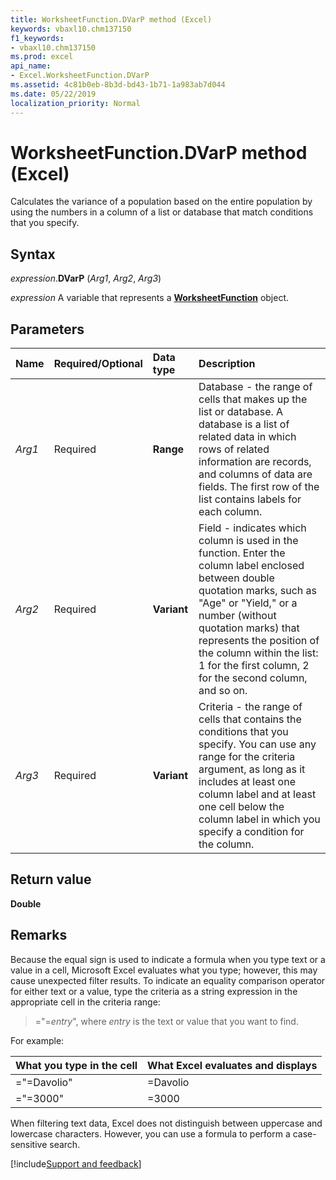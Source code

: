 ```yaml
---
title: WorksheetFunction.DVarP method (Excel)
keywords: vbaxl10.chm137150
f1_keywords:
- vbaxl10.chm137150
ms.prod: excel
api_name:
- Excel.WorksheetFunction.DVarP
ms.assetid: 4c81b0eb-8b3d-bd43-1b71-1a983ab7d044
ms.date: 05/22/2019
localization_priority: Normal
---
```



# WorksheetFunction.DVarP method (Excel)

Calculates the variance of a population based on the entire population by using the numbers in a column of a list or database that match conditions that you specify.


## Syntax

_expression_.**DVarP** (_Arg1_, _Arg2_, _Arg3_)

_expression_ A variable that represents a **[WorksheetFunction](Excel.WorksheetFunction.md)** object.


## Parameters

|Name|Required/Optional|Data type|Description|
|:-----|:-----|:-----|:-----|
| _Arg1_|Required| **Range**|Database - the range of cells that makes up the list or database. A database is a list of related data in which rows of related information are records, and columns of data are fields. The first row of the list contains labels for each column.|
| _Arg2_|Required| **Variant**|Field - indicates which column is used in the function. Enter the column label enclosed between double quotation marks, such as "Age" or "Yield," or a number (without quotation marks) that represents the position of the column within the list: 1 for the first column, 2 for the second column, and so on.|
| _Arg3_|Required| **Variant**|Criteria - the range of cells that contains the conditions that you specify. You can use any range for the criteria argument, as long as it includes at least one column label and at least one cell below the column label in which you specify a condition for the column.|

## Return value

**Double**


## Remarks

Because the equal sign is used to indicate a formula when you type text or a value in a cell, Microsoft Excel evaluates what you type; however, this may cause unexpected filter results. To indicate an equality comparison operator for either text or a value, type the criteria as a string expression in the appropriate cell in the criteria range: 

> ="=_entry_", where _entry_ is the text or value that you want to find. 

For example:
    
|What you type in the cell|What Excel evaluates and displays|
|:-----|:-----|
|="=Davolio"|=Davolio|
|="=3000"|=3000|

When filtering text data, Excel does not distinguish between uppercase and lowercase characters. However, you can use a formula to perform a case-sensitive search.
    


[!include[Support and feedback](~/includes/feedback-boilerplate.md)]